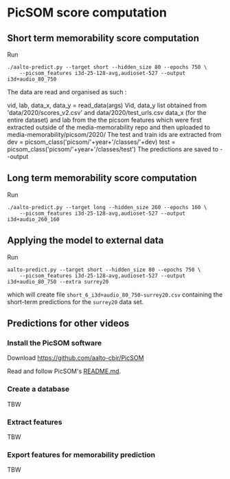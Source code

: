# PicSOM score computation

## Short term memorability score computation

Run

```
./aalto-predict.py --target short --hidden_size 80 --epochs 750 \
    --picsom_features i3d-25-128-avg,audioset-527 --output i3d+audio_80_750
```


The data are read and organised as such : 

vid, lab, data_x, data_y = read_data(args)
Vid, data_y list obtained from 'data/2020/scores_v2.csv' and data/2020/test_urls.csv
data_x (for the entire dataset) and lab  from the the picsom features which were first extracted outside of the media-memorability repo and then uploaded to media-memorability/picsom/2020/
The test and train ids are extracted from  
dev    = picsom_class('picsom/'+year+'/classes/'+dev)
test   = picsom_class('picsom/'+year+'/classes/test')
The predictions are saved to --output


## Long term memorability score computation

Run

```
./aalto-predict.py --target long --hidden_size 260 --epochs 160 \
    --picsom_features i3d-25-128-avg,audioset-527 --output i3d+audio_260_160

```


## Applying the model to external data

Run

```
aalto-predict.py --target short --hidden_size 80 --epochs 750 \
    --picsom_features i3d-25-128-avg,audioset-527 --output i3d+audio_80_750 --extra surrey20
```

which will create file `short_6_i3d+audio_80_750-surrey20.csv` containing the short-term predictions for the `surrey20` data set.


## Predictions for other videos

### Install the PicSOM software

Download https://github.com/aalto-cbir/PicSOM

Read and follow PicSOM's [README.md](https://github.com/aalto-cbir/PicSOM/blob/master/README.md).

### Create a database

TBW

### Extract features

TBW

### Export features for memorability prediction

TBW

